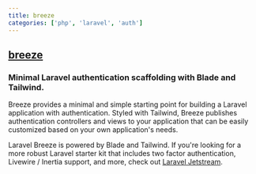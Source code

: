 ```yaml
---
title: breeze
categories: ['php', 'laravel', 'auth']
---
```

## [breeze](https://github.com/laravel/breeze)

### Minimal Laravel authentication scaffolding with Blade and Tailwind.


Breeze provides a minimal and simple starting point for building a Laravel application with authentication. Styled with Tailwind, Breeze publishes authentication controllers and views to your application that can be easily customized based on your own application's needs.

Laravel Breeze is powered by Blade and Tailwind. If you're looking for a more robust Laravel starter kit that includes two factor authentication, Livewire / Inertia support, and more, check out [Laravel Jetstream](https://jetstream.laravel.com).
